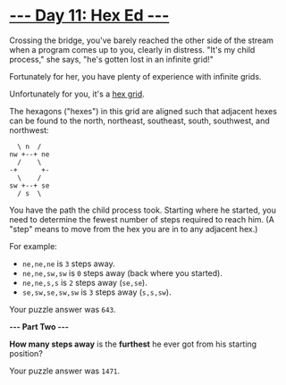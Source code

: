 # [--- Day 11: Hex Ed ---](http://adventofcode.com/2017/day/11)

Crossing the bridge, you've barely reached the other side of the stream when a program comes up to you, clearly in distress. "It's my child process," she says, "he's gotten lost in an infinite grid!"

Fortunately for her, you have plenty of experience with infinite grids.

Unfortunately for you, it's a [hex grid](https://en.wikipedia.org/wiki/Hexagonal_tiling).

The hexagons ("hexes") in this grid are aligned such that adjacent hexes can be found to the north, northeast, southeast, south, southwest, and northwest:
```
  \ n  /
nw +--+ ne
  /    \
-+      +-
  \    /
sw +--+ se
  / s  \
```
You have the path the child process took. Starting where he started, you need to determine the fewest number of steps required to reach him. (A "step" means to move from the hex you are in to any adjacent hex.)

For example:

- ``ne,ne,ne`` is ``3`` steps away. 
- ``ne,ne,sw,sw`` is ``0`` steps away (back where you started).
- ``ne,ne,s,s`` is ``2`` steps away (``se,se``).
- ``se,sw,se,sw,sw`` is ``3`` steps away (``s,s,sw``). 

Your puzzle answer was ``643``.

**--- Part Two ---**

**How many steps away** is the **furthest** he ever got from his starting position?

Your puzzle answer was ``1471``.
